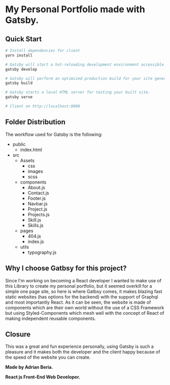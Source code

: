 # My Personal Portfolio made with Gatsby.

## Quick Start

``` bash
# Install dependencies for client
yarn install

# Gatsby will start a hot-reloading development environment accessible at localhost:8000
gatsby develop 

# Gatsby will perform an optimized production build for your site generating static HTML and per-route JavaScript code bundles.
gatsby build

# Gatsby starts a local HTML server for testing your built site.
gatsby serve

# Client on http://localhost:8000
```

## Folder Distribution

The workflow used for Gatsby is the following:

- public
    - index.html 
- src
    - Assets
        - css
        - images
        - scss
    - components
        - About.js
        - Contact.js
        - Footer.js
        - Navbar.js
        - Project.js
        - Projects.js
        - Skill.js
        - Skills.js
    - pages
        - 404.js
        - index.js
    - utils
        - typography.js

## Why I choose Gatbsy for this project?

Since I'm working on becoming a React developer I wanted to make use of this Library to create my personal portfolio, but it seemed overkill for a simple one page site, so here is where Gatbsy comes, it makes blazing fast static websites (has options for the backend) with the support of Graphql and most importantly React. As it can be seen, the website is made of components which are their own world without the use of a CSS Framework but using Styled-Components which mesh well with the concept of React of making independent reusable components.

## Closure

This was a great and fun experience personally, using Gatsby is such a pleasure and it makes both the developer and the client happy because of the speed of the website you can create.

**Made by Adrian Beria.**

**React js Front-End Web Developer.**